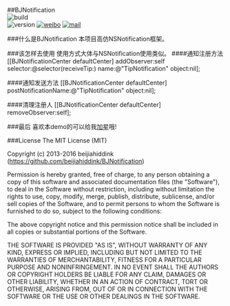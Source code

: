 ##BJNotification                        
![build](https://img.shields.io/badge/iOS-7.0-yellow.svg)           
![version](https://img.shields.io/badge/version-v1.0-blue.svg)
[![weibo](https://img.shields.io/badge/weibo-@beijiahiddink-green.svg)](http://weibo.com/u/3788698095)
[![mail](https://img.shields.io/badge/mail-@beijiahiddink-pink.svg)](mailto://wangxu@beijiahiddink.com)

###什么是BJNotification
本项目高仿NSNotification框架。

###该怎样去使用
使用方式大体与NSNotification使用类似。
####通知注册方法
    [[BJNotificationCenter defaultCenter] addObserver:self selector:@selector(receiveTip:) name:@"TipNotification" object:nil];

####通知发送方法
    [[BJNotificationCenter defaultCenter] postNotificationName:@"TipNotification" object:nil];

####清理注册人
    [[BJNotificationCenter defaultCenter] removeObserver:self];

###最后
喜欢本demo的可以给我[加星](https://github.com/beijiahiddink/BJNotification/stargazers)哦!

###License
The MIT License (MIT)

Copyright (c) 2013-2016 beijiahiddink (<https://github.com/beijiahiddink/BJNotification>)

Permission is hereby granted, free of charge, to any person obtaining a copy of this software and associated documentation files (the "Software"), to deal in the Software without restriction, including without limitation the rights to use, copy, modify, merge, publish, distribute, sublicense, and/or sell copies of the Software, and to permit persons to whom the Software is furnished to do so, subject to the following conditions:

The above copyright notice and this permission notice shall be included in all copies or substantial portions of the Software.

THE SOFTWARE IS PROVIDED "AS IS", WITHOUT WARRANTY OF ANY KIND, EXPRESS OR IMPLIED, INCLUDING BUT NOT LIMITED TO THE WARRANTIES OF MERCHANTABILITY, FITNESS FOR A PARTICULAR PURPOSE AND NONINFRINGEMENT. IN NO EVENT SHALL THE AUTHORS OR COPYRIGHT HOLDERS BE LIABLE FOR ANY CLAIM, DAMAGES OR OTHER LIABILITY, WHETHER IN AN ACTION OF CONTRACT, TORT OR OTHERWISE, ARISING FROM, OUT OF OR IN CONNECTION WITH THE SOFTWARE OR THE USE OR OTHER DEALINGS IN THE SOFTWARE.   